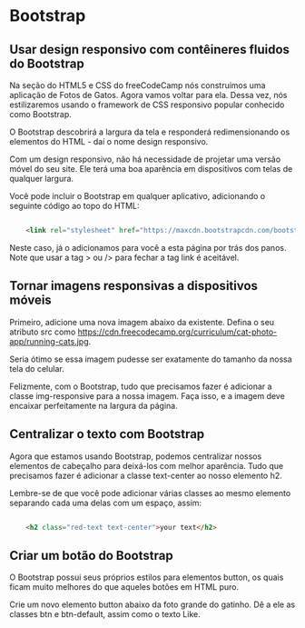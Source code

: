 # Bootstrap

## Usar design responsivo com contêineres fluidos do Bootstrap

Na seção do HTML5 e CSS do freeCodeCamp nós construímos uma aplicação de Fotos de Gatos. Agora vamos voltar para ela. Dessa vez, nós estilizaremos usando o framework de CSS responsivo popular conhecido como Bootstrap.


O Bootstrap descobrirá a largura da tela e responderá redimensionando os elementos do HTML - daí o nome design responsivo.


Com um design responsivo, não há necessidade de projetar uma versão móvel do seu site. Ele terá uma boa aparência em dispositivos com telas de qualquer largura.


Você pode incluir o Bootstrap em qualquer aplicativo, adicionando o seguinte código ao topo do HTML:


```HTML

    <link rel="stylesheet" href="https://maxcdn.bootstrapcdn.com/bootstrap/3.3.7/css/bootstrap.min.css" integrity="sha384-BVYiiSIFeK1dGmJRAkycuHAHRg32OmUcww7on3RYdg4Va+PmSTsz/K68vbdEjh4u" crossorigin="anonymous"/>


```

Neste caso, já o adicionamos para você a esta página por trás dos panos. Note que usar a tag > ou /> para fechar a tag link é aceitável.


## Tornar imagens responsivas a dispositivos móveis


Primeiro, adicione uma nova imagem abaixo da existente. Defina o seu atributo src como https://cdn.freecodecamp.org/curriculum/cat-photo-app/running-cats.jpg.


Seria ótimo se essa imagem pudesse ser exatamente do tamanho da nossa tela do celular.


Felizmente, com o Bootstrap, tudo que precisamos fazer é adicionar a classe img-responsive para a nossa imagem. Faça isso, e a imagem deve encaixar perfeitamente na largura da página.


## Centralizar o texto com Bootstrap


Agora que estamos usando Bootstrap, podemos centralizar nossos elementos de cabeçalho para deixá-los com melhor aparência. Tudo que precisamos fazer é adicionar a classe text-center ao nosso elemento h2.


Lembre-se de que você pode adicionar várias classes ao mesmo elemento separando cada uma delas com um espaço, assim:


```html

    <h2 class="red-text text-center">your text</h2>

```

## Criar um botão do Bootstrap


O Bootstrap possui seus próprios estilos para elementos button, os quais ficam muito melhores do que aqueles botões em HTML puro.


Crie um novo elemento button abaixo da foto grande do gatinho. Dê a ele as classes btn e btn-default, assim como o texto Like.





